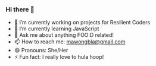### Hi there 👋

- 🔭 I’m currently working on projects for Resilient Coders
- 🌱 I’m currently learning JavaScript
- 💬 Ask me about anything FOO:D related!
- 📫 How to reach me: mawongbla@gmail.com
- 😄 Pronouns: She/Her
- ⚡ Fun fact: I really love to hula hoop! 

<!--
**manderscode/manderscode** is a ✨ _special_ ✨ repository because its `README.md` (this file) appears on your GitHub profile.

- 🔭 I’m currently working on projects for Resilient Coders
- 🌱 I’m currently learning JavaScript
- 💬 Ask me about anything FOO:D related!
- 📫 How to reach me: mawongbla@gmail.com
- 😄 Pronouns: She/Her
- ⚡ Fun fact: I really love to hula hoop! 


